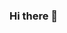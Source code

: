 ### Hi there 👋

<!--
<p align="center" ><img src="https://github-readme-stats.vercel.app/api?username=GuiOli91&count_private=true&show_icons=true&&theme=chartreuse-dark&include_all_commits=true" width="400"></p> 
-->
<!--
**GuiOli91/GuiOli91** is a ✨ _special_ ✨ repository because its `README.md` (this file) appears on your GitHub profile.

Here are some ideas to get you started:

- 🔭 I’m currently working on ...
- 🌱 I’m currently learning ...
- 👯 I’m looking to collaborate on ...
- 🤔 I’m looking for help with ...
- 💬 Ask me about ...
- 📫 How to reach me: ...
- 😄 Pronouns: ...
- ⚡ Fun fact: ...
-->
